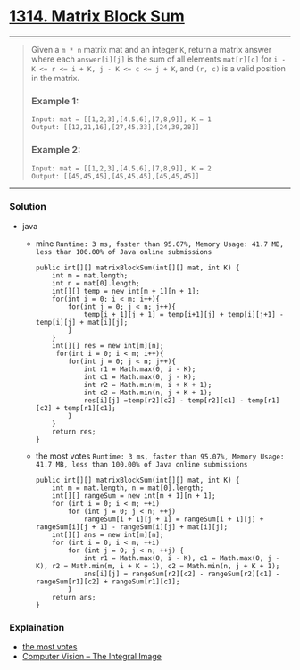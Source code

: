 # [1314. Matrix Block Sum](https://leetcode.com/problems/matrix-block-sum/)
---

> Given a `m * n` matrix mat and an integer `K`, return a matrix answer where each `answer[i][j]` is the sum of all elements `mat[r][c]`
> for `i - K <= r <= i + K, j - K <= c <= j + K`, and `(r, c)` is a valid position in the matrix.
>
>
> ### Example 1:
> ```
> Input: mat = [[1,2,3],[4,5,6],[7,8,9]], K = 1
> Output: [[12,21,16],[27,45,33],[24,39,28]]
> ```
>
> ### Example 2:
> ```
> Input: mat = [[1,2,3],[4,5,6],[7,8,9]], K = 2
> Output: [[45,45,45],[45,45,45],[45,45,45]]
> ```

---

### Solution

* java
  * mine `Runtime: 3 ms, faster than 95.07%, Memory Usage: 41.7 MB, less than 100.00% of Java online submissions`
    ```
    public int[][] matrixBlockSum(int[][] mat, int K) {
        int m = mat.length;
        int n = mat[0].length;
        int[][] temp = new int[m + 1][n + 1];
        for(int i = 0; i < m; i++){
            for(int j = 0; j < n; j++){
                temp[i + 1][j + 1] = temp[i+1][j] + temp[i][j+1] - temp[i][j] + mat[i][j];
            }
        }
        int[][] res = new int[m][n];
         for(int i = 0; i < m; i++){
            for(int j = 0; j < n; j++){
                int r1 = Math.max(0, i - K);
                int c1 = Math.max(0, j - K);
                int r2 = Math.min(m, i + K + 1);
                int c2 = Math.min(n, j + K + 1);
                res[i][j] =temp[r2][c2] - temp[r2][c1] - temp[r1][c2] + temp[r1][c1];
            }
        }
        return res;
    }
    ```
  
  * the most votes  `Runtime: 3 ms, faster than 95.07%, Memory Usage: 41.7 MB, less than 100.00% of Java online submissions`
    ```
    public int[][] matrixBlockSum(int[][] mat, int K) {
        int m = mat.length, n = mat[0].length;
        int[][] rangeSum = new int[m + 1][n + 1];
        for (int i = 0; i < m; ++i)
            for (int j = 0; j < n; ++j)
                rangeSum[i + 1][j + 1] = rangeSum[i + 1][j] + rangeSum[i][j + 1] - rangeSum[i][j] + mat[i][j];
        int[][] ans = new int[m][n];
        for (int i = 0; i < m; ++i)
            for (int j = 0; j < n; ++j) {
                int r1 = Math.max(0, i - K), c1 = Math.max(0, j - K), r2 = Math.min(m, i + K + 1), c2 = Math.min(n, j + K + 1);
                ans[i][j] = rangeSum[r2][c2] - rangeSum[r2][c1] - rangeSum[r1][c2] + rangeSum[r1][c1];
            }
        return ans;
    }
    ```

### Explaination 
* [the most votes](https://leetcode.com/problems/matrix-block-sum/discuss/477036/JavaPython-3-PrefixRange-sum-w-analysis-similar-to-LC-30478)
* [Computer Vision – The Integral Image](https://computersciencesource.wordpress.com/2010/09/03/computer-vision-the-integral-image/)
